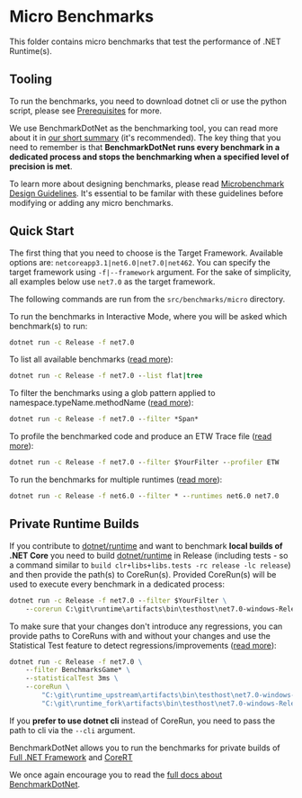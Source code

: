 # Micro Benchmarks

This folder contains micro benchmarks that test the performance of .NET Runtime(s).

## Tooling

To run the benchmarks, you need to download dotnet cli or use the python script, please see [Prerequisites](../../../docs/prerequisites.md) for more.

We use BenchmarkDotNet as the benchmarking tool, you can read more about it in [our short summary](../../../docs/benchmarkdotnet.md) (it's recommended). The key thing that you need to remember is that **BenchmarkDotNet runs every benchmark in a dedicated process and stops the benchmarking when a specified level of precision is met**.

To learn more about designing benchmarks, please read [Microbenchmark Design Guidelines](../../../docs/microbenchmark-design-guidelines.md). It's essential to be familar with these guidelines before modifying or adding any micro benchmarks.

## Quick Start

The first thing that you need to choose is the Target Framework. Available options are: `netcoreapp3.1|net6.0|net7.0|net462`. You can specify the target framework using `-f|--framework` argument. For the sake of simplicity, all examples below use `net7.0` as the target framework.

The following commands are run from the `src/benchmarks/micro` directory.

To run the benchmarks in Interactive Mode, where you will be asked which benchmark(s) to run:

```cmd
dotnet run -c Release -f net7.0
```

To list all available benchmarks ([read more](../../../docs/benchmarkdotnet.md#Listing-the-Benchmarks)):

```cmd
dotnet run -c Release -f net7.0 --list flat|tree
```

To filter the benchmarks using a glob pattern applied to namespace.typeName.methodName ([read more](../../../docs/benchmarkdotnet.md#Filtering-the-Benchmarks)):

```cmd
dotnet run -c Release -f net7.0 --filter *Span*
```

To profile the benchmarked code and produce an ETW Trace file ([read more](../../../docs/benchmarkdotnet.md#Profiling)):

```cmd
dotnet run -c Release -f net7.0 --filter $YourFilter --profiler ETW
```

To run the benchmarks for multiple runtimes ([read more](../../../docs/benchmarkdotnet.md#Multiple-Runtimes)):

```cmd
dotnet run -c Release -f net6.0 --filter * --runtimes net6.0 net7.0
```

## Private Runtime Builds

If you contribute to [dotnet/runtime](https://github.com/dotnet/runtime) and want to benchmark **local builds of .NET Core** you need to build [dotnet/runtime](https://github.com/dotnet/runtime) in Release (including tests - so a command similar to `build clr+libs+libs.tests -rc release -lc release`) and then provide the path(s) to CoreRun(s). Provided CoreRun(s) will be used to execute every benchmark in a dedicated process:

```cmd
dotnet run -c Release -f net7.0 --filter $YourFilter \
    --corerun C:\git\runtime\artifacts\bin\testhost\net7.0-windows-Release-x64\shared\Microsoft.NETCore.App\7.0.0\CoreRun.exe
```

To make sure that your changes don't introduce any regressions, you can provide paths to CoreRuns with and without your changes and use the Statistical Test feature to detect regressions/improvements ([read more](../../../docs/benchmarkdotnet.md#Regressions)):

```cmd
dotnet run -c Release -f net7.0 \
    --filter BenchmarksGame* \
    --statisticalTest 3ms \
    --coreRun \
        "C:\git\runtime_upstream\artifacts\bin\testhost\net7.0-windows-Release-x64\shared\Microsoft.NETCore.App\7.0.0\CoreRun.exe" \
        "C:\git\runtime_fork\artifacts\bin\testhost\net7.0-windows-Release-x64\shared\Microsoft.NETCore.App\7.0.0\CoreRun.exe"
```

If you **prefer to use dotnet cli** instead of CoreRun, you need to pass the path to cli via the `--cli` argument.

BenchmarkDotNet allows you to run the benchmarks for private builds of [Full .NET Framework](../../../docs/benchmarkdotnet.md#Private-CLR-Build) and [CoreRT](../../../docs/benchmarkdotnet.md#Private-CoreRT-Build)

We once again encourage you to read the [full docs about BenchmarkDotNet](../../../docs/benchmarkdotnet.md#table-of-contents).

